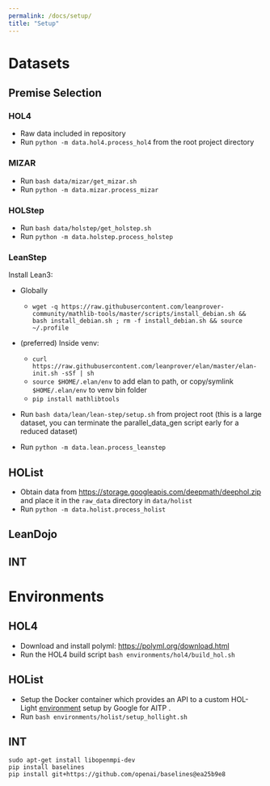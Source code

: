 ```yaml
---
permalink: /docs/setup/
title: "Setup"
---
```


# Datasets

## Premise Selection

### HOL4

- Raw data included in repository
- Run `python -m data.hol4.process_hol4` from the root project directory

### MIZAR

- Run `bash data/mizar/get_mizar.sh`
- Run `python -m data.mizar.process_mizar`

### HOLStep

- Run `bash data/holstep/get_holstep.sh`
- Run `python -m data.holstep.process_holstep`

### LeanStep

Install Lean3:

- Globally
    - `wget -q https://raw.githubusercontent.com/leanprover-community/mathlib-tools/master/scripts/install_debian.sh && bash install_debian.sh ; rm -f install_debian.sh && source ~/.profile`
- (preferred) Inside venv:
    - `curl https://raw.githubusercontent.com/leanprover/elan/master/elan-init.sh -sSf | sh`
    - `source $HOME/.elan/env` to add elan to path, or copy/symlink `$HOME/.elan/env` to venv bin folder
    - `pip install mathlibtools`

- Run `bash data/lean/lean-step/setup.sh` from project root (this is a large dataset, you can
  terminate the parallel_data_gen script early for a reduced dataset)
- Run `python -m data.lean.process_leanstep`

## HOList

- Obtain data from https://storage.googleapis.com/deepmath/deephol.zip and place it in the `raw_data` directory
  in `data/holist`
- Run `python -m data.holist.process_holist`

## LeanDojo

## INT

# Environments

## HOL4

- Download and install polyml: https://polyml.org/download.html
- Run the HOL4 build script `bash environments/hol4/build_hol.sh`

## HOList
- Setup the Docker container which provides an API to a custom HOL-Light [environment](https://github.com/brain-research/hol-light.git) setup by Google for AITP .
- Run `bash environments/holist/setup_hollight.sh`

## INT

```terminal
sudo apt-get install libopenmpi-dev
pip install baselines 
pip install git+https://github.com/openai/baselines@ea25b9e8
```
